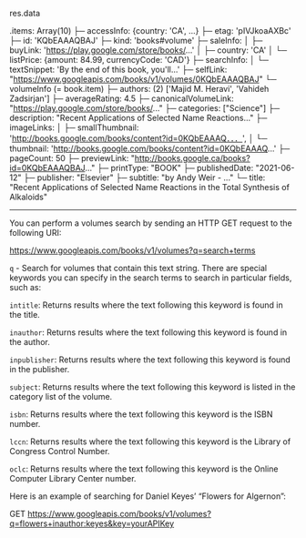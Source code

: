 res.data

.items: Array(10)
 ├─ accessInfo: {country: 'CA', ...}
 ├─ etag: 'pIVJkoaAXBc'
 ├─ id: 'KQbEAAAQBAJ'
 ├─ kind: 'books#volume'
 ├─ saleInfo:
 │   ├─ buyLink: 'https://play.google.com/store/books/...'
 │   ├─ country: 'CA'
 │   └─ listPrice: {amount: 84.99, currencyCode: 'CAD'}
 ├─ searchInfo:
 │   └─ textSnippet: 'By the end of this book, you'll...'
 ├─ selfLink: "https://www.googleapis.com/books/v1/volumes/0KQbEAAAQBAJ"
 └─ volumeInfo (= book.item)
     ├─ authors: (2) ['Majid M. Heravi', 'Vahideh Zadsirjan']
     ├─ averageRating: 4.5
     ├─ canonicalVolumeLink: "https://play.google.com/store/books/..."
     ├─ categories: ["Science"]
     ├─ description: "Recent Applications of Selected Name Reactions..."
     ├─ imageLinks:
     │   ├─ smallThumbnail: 'http://books.google.com/books/content?id=0KQbEAAAQ．．．', 
     │   └─ thumbnail: 'http://books.google.com/books/content?id=0KQbEAAAQ...'
     ├─ pageCount: 50
     ├─ previewLink: "http://books.google.ca/books?id=0KQbEAAAQBAJ..."
     ├─ printType: "BOOK"
     ├─ publishedDate: "2021-06-12"
     ├─ publisher: "Elsevier"
     ├─ subtitle: "by Andy Weir - ..."
     └─ title: "Recent Applications of Selected Name Reactions in the Total Synthesis of Alkaloids"

---

You can perform a volumes search by sending an HTTP GET request to the following URI:

https://www.googleapis.com/books/v1/volumes?q=search+terms

`q` - Search for volumes that contain this text string. There are special keywords you can specify in the search terms to search in particular fields, such as:

`intitle`: Returns results where the text following this keyword is found in the title.

`inauthor`: Returns results where the text following this keyword is found in the author.

`inpublisher`: Returns results where the text following this keyword is found in the publisher.

`subject`: Returns results where the text following this keyword is listed in the category list of the volume.

`isbn`: Returns results where the text following this keyword is the ISBN number.

`lccn`: Returns results where the text following this keyword is the Library of Congress Control Number.

`oclc`: Returns results where the text following this keyword is the Online Computer Library Center number.


Here is an example of searching for Daniel Keyes’ “Flowers for Algernon”:

GET https://www.googleapis.com/books/v1/volumes?q=flowers+inauthor:keyes&key=yourAPIKey
